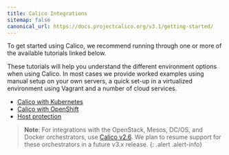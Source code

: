 ```yaml
---
title: Calico Integrations
sitemap: false 
canonical_url: https://docs.projectcalico.org/v3.1/getting-started/
---
```


To get started using Calico, we recommend running through one or more of the
available tutorials linked below.

These tutorials will help you understand the different environment options when
using Calico.  In most cases we provide worked examples using manual setup on
your own servers, a quick set-up in a virtualized environment using Vagrant and
a number of cloud services.

- [Calico with Kubernetes](kubernetes)
- [Calico with OpenShift](openshift/installation)
- [Host protection](bare-metal/bare-metal)

> **Note**: For integrations with the OpenStack, Mesos, DC/OS, and Docker 
> orchestrators, use [Calico v2.6](/v2.6/introduction/). We plan to resume 
> support for these orchestrators in a future v3.x release.
{: .alert .alert-info}
